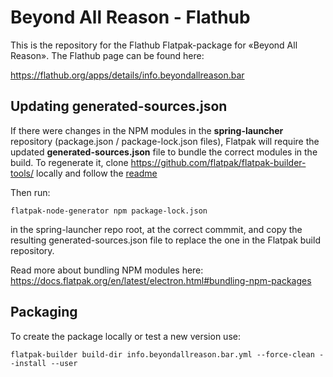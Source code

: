 # Beyond All Reason - Flathub

This is the repository for the Flathub Flatpak-package for «Beyond All Reason». The Flathub page can
be found here:

https://flathub.org/apps/details/info.beyondallreason.bar


## Updating generated-sources.json

If there were changes in the NPM modules in the **spring-launcher** repository (package.json / package-lock.json files), Flatpak will require the updated **generated-sources.json** file to bundle the correct modules in the build.
To regenerate it, clone https://github.com/flatpak/flatpak-builder-tools/ locally and follow the [readme](https://github.com/flatpak/flatpak-builder-tools/tree/master/node#readme)

Then run:

```
flatpak-node-generator npm package-lock.json
```

in the spring-launcher repo root, at the correct commmit, and copy the resulting generated-sources.json file to replace the one in the Flatpak build repository.

Read more about bundling NPM modules here: https://docs.flatpak.org/en/latest/electron.html#bundling-npm-packages


## Packaging

To create the package locally or test a new version use:

```
flatpak-builder build-dir info.beyondallreason.bar.yml --force-clean --install --user
```
